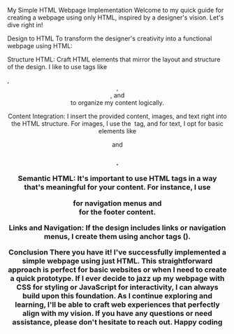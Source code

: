 My Simple HTML Webpage Implementation
Welcome to my quick guide for creating a webpage using only HTML, inspired by a designer's vision. Let's dive right in!

Design to HTML
To transform the designer's creativity into a functional webpage using HTML:

Structure HTML: Craft HTML elements that mirror the layout and structure of the design. I like to use tags like <div>, <header>, <nav>, and <section> to organize my content logically.

Content Integration: I insert the provided content, images, and text right into the HTML structure. For images, I use the <img> tag, and for text, I opt for basic elements like <p> and <h1>.

Semantic HTML: It's important to use HTML tags in a way that's meaningful for your content. For instance, I use <nav> for navigation menus and <footer> for the footer content.

Links and Navigation: If the design includes links or navigation menus, I create them using anchor tags (<a>).

Conclusion
There you have it! I've successfully implemented a simple webpage using just HTML. This straightforward approach is perfect for basic websites or when I need to create a quick prototype. If I ever decide to jazz up my webpage with CSS for styling or JavaScript for interactivity, I can always build upon this foundation. As I continue exploring and learning, I'll be able to craft web experiences that perfectly align with my vision. If you have any questions or need assistance, please don't hesitate to reach out. Happy coding

